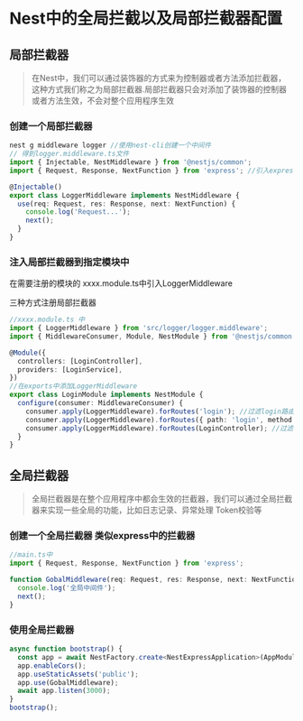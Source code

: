 # Nest中的全局拦截以及局部拦截器配置

## 局部拦截器

>在Nest中，我们可以通过装饰器的方式来为控制器或者方法添加拦截器，这种方式我们称之为局部拦截器.局部拦截器只会对添加了装饰器的控制器或者方法生效，不会对整个应用程序生效

### 创建一个局部拦截器

``` typescript
nest g middleware logger //使用nest-cli创建一个中间件
// 得到logger.middleware.ts文件
import { Injectable, NestMiddleware } from '@nestjs/common';
import { Request, Response, NextFunction } from 'express'; //引入express的Request,Response,NextFunction作为参数TS类型

@Injectable()
export class LoggerMiddleware implements NestMiddleware {
  use(req: Request, res: Response, next: NextFunction) {
    console.log('Request...');
    next();
  }
}

```

### 注入局部拦截器到指定模块中

在需要注册的模块的 xxxx.module.ts中引入LoggerMiddleware

三种方式注册局部拦截器

``` typescript
//xxxx.module.ts 中
import { LoggerMiddleware } from 'src/logger/logger.middleware';
import { MiddlewareConsumer, Module, NestModule } from '@nestjs/common';

@Module({
  controllers: [LoginController],
  providers: [LoginService],
})
//在exports中添加LoggerMiddleware
export class LoginModule implements NestModule {
  configure(consumer: MiddlewareConsumer) {
    consumer.apply(LoggerMiddleware).forRoutes('login'); //过滤login路由 但是过滤不到login下的子路由
    consumer.apply(LoggerMiddleware).forRoutes({ path: 'login', method: RequestMethod.GET }); //过滤login路由下的GET请求
    consumer.apply(LoggerMiddleware).forRoutes(LoginController); //过滤一整个控制器
  }
}
```

## 全局拦截器

>全局拦截器是在整个应用程序中都会生效的拦截器，我们可以通过全局拦截器来实现一些全局的功能，比如日志记录、异常处理 Token校验等

### 创建一个全局拦截器 类似express中的拦截器

``` typescript
//main.ts中
import { Request, Response, NextFunction } from 'express';

function GobalMiddleware(req: Request, res: Response, next: NextFunction) {
  console.log('全局中间件');
  next();
}


```

### 使用全局拦截器

``` typescript
async function bootstrap() {
  const app = await NestFactory.create<NestExpressApplication>(AppModule);
  app.enableCors();
  app.useStaticAssets('public');
  app.use(GobalMiddleware);
  await app.listen(3000);
}
bootstrap();
```
